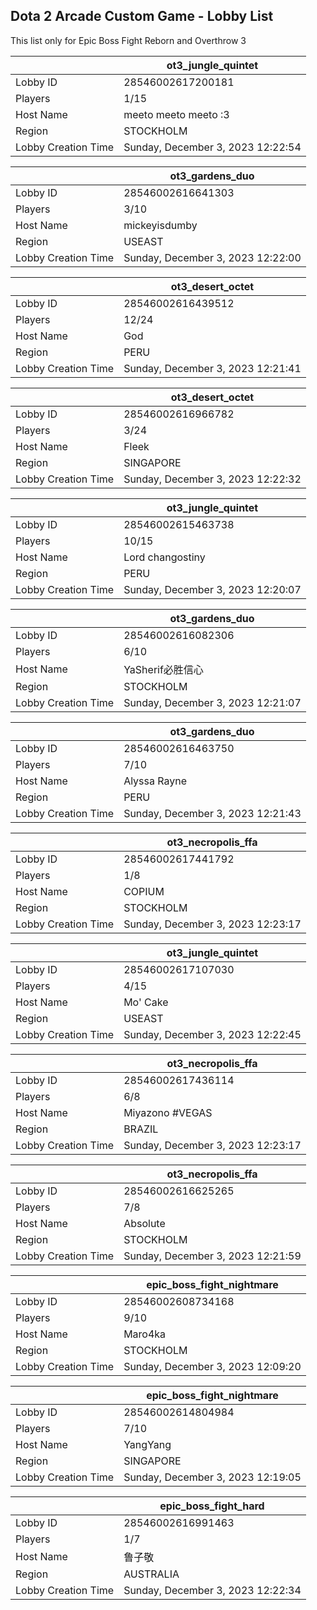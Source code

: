 ## Dota 2 Arcade Custom Game - Lobby List

This list only for Epic Boss Fight Reborn and Overthrow 3

|  | ot3_jungle_quintet |
| ------ | ------ |
| Lobby ID | 28546002617200181 |
| Players | 1/15 |
| Host Name | meeto meeto meeto :3 |
| Region | STOCKHOLM |
| Lobby Creation Time | Sunday, December 3, 2023 12:22:54 |


|  | ot3_gardens_duo |
| ------ | ------ |
| Lobby ID | 28546002616641303 |
| Players | 3/10 |
| Host Name | mickeyisdumby |
| Region | USEAST |
| Lobby Creation Time | Sunday, December 3, 2023 12:22:00 |


|  | ot3_desert_octet |
| ------ | ------ |
| Lobby ID | 28546002616439512 |
| Players | 12/24 |
| Host Name | God |
| Region | PERU |
| Lobby Creation Time | Sunday, December 3, 2023 12:21:41 |


|  | ot3_desert_octet |
| ------ | ------ |
| Lobby ID | 28546002616966782 |
| Players | 3/24 |
| Host Name | Fleek |
| Region | SINGAPORE |
| Lobby Creation Time | Sunday, December 3, 2023 12:22:32 |


|  | ot3_jungle_quintet |
| ------ | ------ |
| Lobby ID | 28546002615463738 |
| Players | 10/15 |
| Host Name | Lord changostiny |
| Region | PERU |
| Lobby Creation Time | Sunday, December 3, 2023 12:20:07 |


|  | ot3_gardens_duo |
| ------ | ------ |
| Lobby ID | 28546002616082306 |
| Players | 6/10 |
| Host Name | YaSherif必胜信心 |
| Region | STOCKHOLM |
| Lobby Creation Time | Sunday, December 3, 2023 12:21:07 |


|  | ot3_gardens_duo |
| ------ | ------ |
| Lobby ID | 28546002616463750 |
| Players | 7/10 |
| Host Name | Alyssa Rayne |
| Region | PERU |
| Lobby Creation Time | Sunday, December 3, 2023 12:21:43 |


|  | ot3_necropolis_ffa |
| ------ | ------ |
| Lobby ID | 28546002617441792 |
| Players | 1/8 |
| Host Name | COPIUM |
| Region | STOCKHOLM |
| Lobby Creation Time | Sunday, December 3, 2023 12:23:17 |


|  | ot3_jungle_quintet |
| ------ | ------ |
| Lobby ID | 28546002617107030 |
| Players | 4/15 |
| Host Name | Mo' Cake |
| Region | USEAST |
| Lobby Creation Time | Sunday, December 3, 2023 12:22:45 |


|  | ot3_necropolis_ffa |
| ------ | ------ |
| Lobby ID | 28546002617436114 |
| Players | 6/8 |
| Host Name | Miyazono #VEGAS |
| Region | BRAZIL |
| Lobby Creation Time | Sunday, December 3, 2023 12:23:17 |


|  | ot3_necropolis_ffa |
| ------ | ------ |
| Lobby ID | 28546002616625265 |
| Players | 7/8 |
| Host Name | Absolute |
| Region | STOCKHOLM |
| Lobby Creation Time | Sunday, December 3, 2023 12:21:59 |


|  | epic_boss_fight_nightmare |
| ------ | ------ |
| Lobby ID | 28546002608734168 |
| Players | 9/10 |
| Host Name | Maro4ka |
| Region | STOCKHOLM |
| Lobby Creation Time | Sunday, December 3, 2023 12:09:20 |


|  | epic_boss_fight_nightmare |
| ------ | ------ |
| Lobby ID | 28546002614804984 |
| Players | 7/10 |
| Host Name | YangYang |
| Region | SINGAPORE |
| Lobby Creation Time | Sunday, December 3, 2023 12:19:05 |


|  | epic_boss_fight_hard |
| ------ | ------ |
| Lobby ID | 28546002616991463 |
| Players | 1/7 |
| Host Name | 鲁子敬 |
| Region | AUSTRALIA |
| Lobby Creation Time | Sunday, December 3, 2023 12:22:34 |


